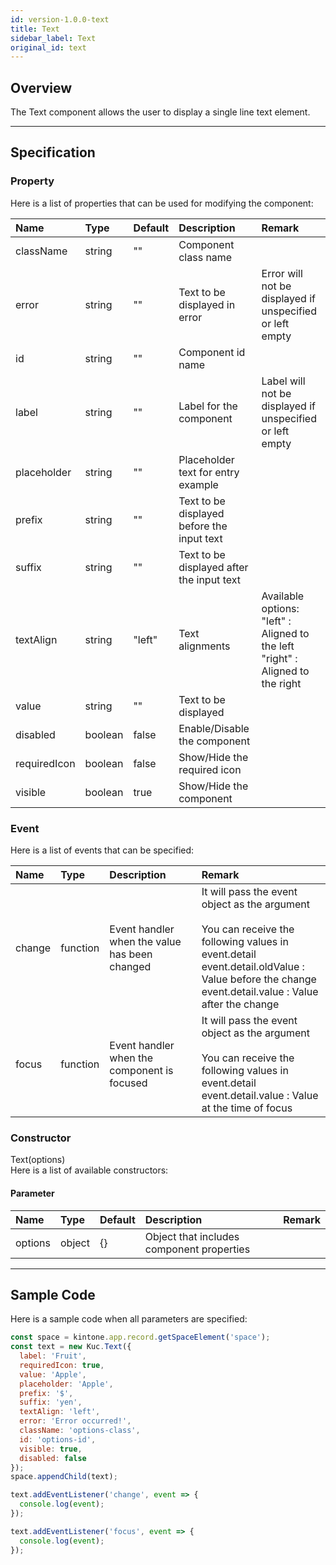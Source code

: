 ```yaml
---
id: version-1.0.0-text
title: Text
sidebar_label: Text
original_id: text
---
```


## Overview

The Text component allows the user to display a single line text element.

<div class="sample-container" id="text">
  <div id="sample-container__components"></div>
</div>
<script src="/js/samples/text.js"></script>

---

## Specification

### Property

Here is a list of properties that can be used for modifying the component:

| Name | Type | Default | Description | Remark |
| :--- | :--- | :--- | :--- | :--- |
| className | string | ""  | Component class name | |
| error | string | ""  | Text to be displayed in error | Error will not be displayed if unspecified or left empty |
| id | string | ""  | Component id name | |
| label | string | ""  | Label for the component | Label will not be displayed if unspecified or left empty |
| placeholder | string | ""  | Placeholder text for entry example | |
| prefix | string | ""  | Text to be displayed before the input text | |
| suffix | string | ""  | Text to be displayed after the input text | |
| textAlign | string | "left"  | Text alignments | Available options:<br>"left" : Aligned to the left<br>"right" : Aligned to the right |
| value | string | ""  | Text to be displayed | |
| disabled | boolean | false | Enable/Disable the component | |
| requiredIcon | boolean | false | Show/Hide the required icon | |
| visible | boolean | true | Show/Hide the component | |

### Event

Here is a list of events that can be specified:

| Name | Type | Description | Remark |
| :--- | :--- | :--- | :--- |
| change | function | Event handler when the value has been changed | It will pass the event object as the argument<br><br>You can receive the following values in event.detail<br>event.detail.oldValue : Value before the change<br>event.detail.value : Value after the change |
| focus | function | Event handler when the component is focused | It will pass the event object as the argument<br><br>You can receive the following values in event.detail<br>event.detail.value : Value at the time of focus |

### Constructor

Text(options)<br>
Here is a list of available constructors:

#### Parameter
| Name | Type | Default | Description | Remark |
| :--- | :--- | :--- | :--- | :--- |
| options  | object | {} | Object that includes component properties |  |

---
## Sample Code

Here is a sample code when all parameters are specified:

```javascript
const space = kintone.app.record.getSpaceElement('space');
const text = new Kuc.Text({
  label: 'Fruit',
  requiredIcon: true,
  value: 'Apple',
  placeholder: 'Apple',
  prefix: '$',
  suffix: 'yen',
  textAlign: 'left',
  error: 'Error occurred!',
  className: 'options-class',
  id: 'options-id',
  visible: true,
  disabled: false
});
space.appendChild(text);

text.addEventListener('change', event => {
  console.log(event);
});

text.addEventListener('focus', event => {
  console.log(event);
});
```
